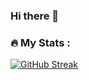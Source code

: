 ### Hi there 👋
### :fire: My Stats :
[![GitHub Streak](http://github-readme-streak-stats.herokuapp.com?user=mehmetaltunel&theme=dark)](https://git.io/streak-stats)
### 

<!--
**mehmetaltunel/mehmetaltunel** is a ✨ _special_ ✨ repository because its `README.md` (this file) appears on your GitHub profile.

Here are some ideas to get you started:

- 🔭 I’m currently working on ...
- 🌱 I’m currently learning ...
- 👯 I’m looking to collaborate on ...
- 🤔 I’m looking for help with ...
- 💬 Ask me about ...
- 📫 How to reach me: ...
- 😄 Pronouns: ...
- ⚡ Fun fact: ...
-->
